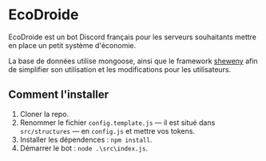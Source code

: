 # EcoDroide

EcoDroide est un bot Discord français pour les serveurs souhaitants mettre en place un petit système d'économie.

La base de données utilise mongoose, ainsi que le framework [sheweny](https://sheweny.js.org/) afin de simplifier son utilisation et les modifications pour les utilisateurs.

## Comment l'installer

1. Cloner la repo.
2. Renommer le fichier `config.template.js` — il est situé dans `src/structures` — en `config.js` et mettre vos tokens.
3. Installer les dépendences : `npm install`.
4. Démarrer le bot : `node .\src\index.js`.